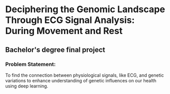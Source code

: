 # Deciphering the Genomic Landscape Through ECG Signal Analysis: During Movement and Rest
## Bachelor's degree final project
### Problem Statement:
To find the connection between physiological signals, like ECG, and genetic variations to enhance understanding of genetic influences on our health using deep learning.
